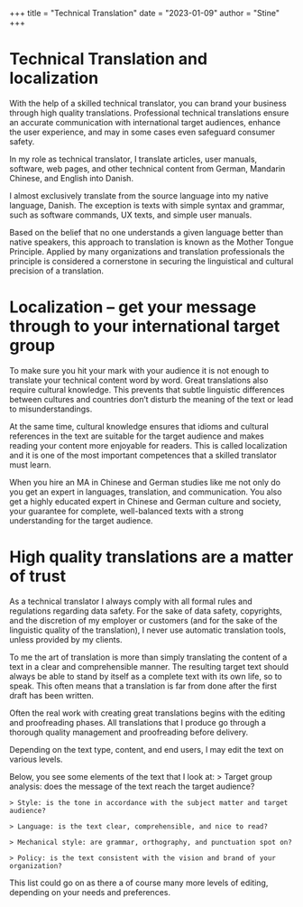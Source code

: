+++ 
title = "Technical Translation" 
date = "2023-01-09" 
author = "Stine" 
+++

# Technical Translation and localization 

With the help of a skilled technical translator, you can brand your business through high quality translations. Professional technical translations ensure an accurate communication with international target audiences, enhance the user experience, and may in some cases even safeguard consumer safety.

In my role as technical translator, I translate articles, user manuals, software, web pages, and other technical content from German, Mandarin Chinese, and English into Danish. 

I almost exclusively translate from the source language into my native language, Danish. The exception is texts with simple syntax and grammar, such as software commands, UX texts, and simple user manuals. 

Based on the belief that no one understands a given language better than native speakers, this approach to translation is known as the Mother Tongue Principle. Applied by many organizations and translation professionals the principle is considered a cornerstone in securing the linguistical and cultural precision of a translation. 

# Localization – get your message through to your international target group
To make sure you hit your mark with your audience it is not enough to translate your technical content word by word. Great translations also require cultural knowledge. This prevents that subtle linguistic differences between cultures and countries don’t disturb the meaning of the text or lead to misunderstandings. 

At the same time, cultural knowledge ensures that idioms and cultural references in the text are suitable for the target audience and makes reading your content more enjoyable for readers. This is called localization and it is one of the most important competences that a skilled translator must learn. 

When you hire an MA in Chinese and German studies like me not only do you get an expert in languages, translation, and communication. You also get a highly educated expert in Chinese and German culture and society, your guarantee for complete, well-balanced texts with a strong understanding for the target audience. 

# High quality translations are a matter of trust
As a technical translator I always comply with all formal rules and regulations regarding data safety. For the sake of data safety, copyrights, and the discretion of my employer or customers (and for the sake of the linguistic quality of the translation), I never use automatic translation tools, unless provided by my clients.

To me the art of translation is more than simply translating the content of a text in a clear and comprehensible manner. The resulting target text should always be able to stand by itself as a complete text with its own life, so to speak. This often means that a translation is far from done after the first draft has been written. 

Often the real work with creating great translations begins with the editing and proofreading phases. All translations that I produce go through a thorough quality management and proofreading before delivery. 

Depending on the text type, content, and end users, I may edit the text on various levels. 

Below, you see some elements of the text that I look at: 
    > Target group analysis: does the message of the text reach the target audience?

    > Style: is the tone in accordance with the subject matter and target audience?

    > Language: is the text clear, comprehensible, and nice to read?

    > Mechanical style: are grammar, orthography, and punctuation spot on?
    
    > Policy: is the text consistent with the vision and brand of your organization?
    
This list could go on as there a of course many more levels of editing, depending on your needs and preferences.
